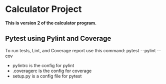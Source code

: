 # Calculator Project

**This is version 2 of the calculator program.**

## Pytest using Pylint and Coverage
To run tests, Lint, and Coverage report use this command:
pytest  --pylint --cov
* pylintrc is the config for pylint
* .coveragerc is the config for coverage 
* setup.py is a config file for pytest